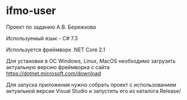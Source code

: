 # ifmo-user

Проект по заданию А.В. Бережкова

Используемый язык - C# 7.3

Используется фреймворк .NET Core 2.1

Для установки в ОС Windows, Linux, MacOS необходимо загрузить актуальную версию фреймворка с сайта https://dotnet.microsoft.com/download

Для запуска приложения нужно собрать проект с использованием актуальной версии Visual Studio и запустить его из каталога Release/
